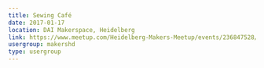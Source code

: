 ```yaml
---
title: Sewing Café
date: 2017-01-17
location: DAI Makerspace, Heidelberg
link: https://www.meetup.com/Heidelberg-Makers-Meetup/events/236847528/
usergroup: makershd
type: usergroup
---
```

